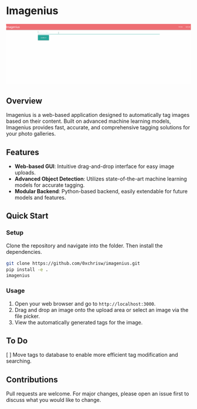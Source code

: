 # Imagenius

![demo](.github/demo.gif)

## Overview

Imagenius is a web-based application designed to automatically tag images based on their content. Built on advanced machine learning models, Imagenius provides fast, accurate, and comprehensive tagging solutions for your photo galleries.


## Features

- **Web-based GUI**: Intuitive drag-and-drop interface for easy image uploads.
- **Advanced Object Detection**: Utilizes state-of-the-art machine learning models for accurate tagging.
- **Modular Backend**: Python-based backend, easily extendable for future models and features.



## Quick Start

### Setup

Clone the repository and navigate into the folder. Then install the dependencies.

```bash
git clone https://github.com/0xchrisw/imagenius.git
pip install -e .
imagenius
```

### Usage

1. Open your web browser and go to `http://localhost:3000`.
2. Drag and drop an image onto the upload area or select an image via the file picker.
3. View the automatically generated tags for the image.


## To Do
  [ ] Move tags to database to enable more efficient tag modification and searching.


## Contributions

Pull requests are welcome. For major changes, please open an issue first to discuss what you would like to change.
